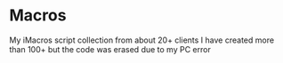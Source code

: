 # Macros
My iMacros script collection from about 20+ clients 
I have created more than 100+ but the code was erased due to my PC error
